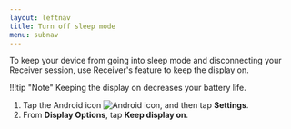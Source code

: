 ```yaml
---
layout: leftnav
title: Turn off sleep mode
menu: subnav
---
```


To keep your device from going into sleep mode and disconnecting your Receiver session, use Receiver's feature to keep the display on.

!!!tip "Note"
		Keeping the display on decreases your battery life.

1. Tap the Android icon ![Android icon](./android-icon.png), and then tap **Settings**.
2. From **Display Options**, tap **Keep display on**.